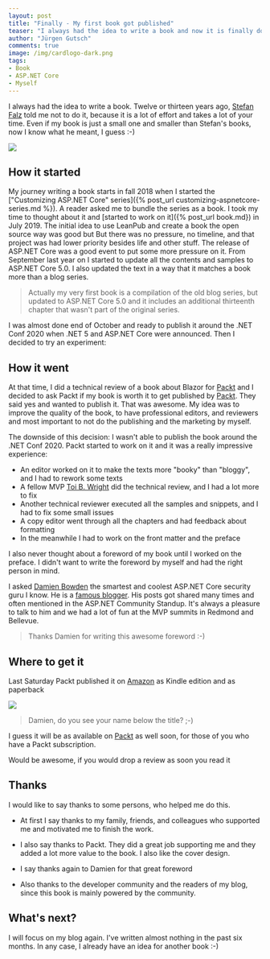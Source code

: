 ```yaml
---
layout: post
title: "Finally - My first book got published"
teaser: "I always had the idea to write a book and now it is finally done. My very first book was just published by Packt. This post is about how the journey of creating this book went."
author: "Jürgen Gutsch"
comments: true
image: /img/cardlogo-dark.png
tags: 
- Book
- ASP.NET Core
- Myself
---
```


I always had the idea to write a book. Twelve or thirteen years ago, [Stefan Falz](https://mvp.microsoft.com/de-de/PublicProfile/5437) told me not to do it, because it is a lot of effort and takes a lot of your time. Even if my book is just a small one and smaller than Stefan's books, now I know what he meant, I guess :-) 

![]({{site.baseurl}}/img/book/newtitle.png)

## How it started

My journey writing a book starts in fall 2018 when I started the ["Customizing ASP.NET Core" series]({% post_url customizing-aspnetcore-series.md %}). A reader asked me to bundle the series as a book. I took my time to thought about it and [started to work on it]({% post_url book.md}) in July 2019. The initial idea to use LeanPub and create a book the open source way was good but But there was no pressure, no timeline, and that project was had lower priority besides life and other stuff. The release of ASP.NET Core was a good event to put some more pressure on it. From September last year on I started to update all the contents and samples to ASP.NET Core 5.0. I also updated the text in a way that it matches a book more than a blog series.

> Actually my very first book is a compilation of the old blog series, but updated to ASP.NET Core 5.0 and it includes an additional thirteenth chapter that wasn't part of the original series.

I was almost done end of October and ready to publish it around the .NET Conf 2020 when .NET 5 and ASP.NET Core were announced. Then I decided to try an experiment:

## How it went

At that time, I did a technical review of a book about Blazor for [Packt](https://www.packtpub.com/) and I decided to ask Packt if my book is worth it to get published by [Packt](https://www.packtpub.com/). They said yes and wanted to publish it. That was awesome. My idea was to improve the quality of the book, to have professional editors, and reviewers and most important to not do the publishing and the marketing by myself.

The downside of this decision: I wasn't able to publish the book around the .NET Conf 2020. Packt started to work on it and it was a really impressive experience:

* An editor worked on it to make the texts more "booky" than "bloggy", and I had to rework some texts
* A fellow MVP [Toi B. Wright](https://mvp.microsoft.com/en-us/PublicProfile/21597) did the technical review, and I had a lot more to fix
* Another technical reviewer executed all the samples and snippets, and I had to fix some small issues
* A copy editor went through all the chapters and had feedback about formatting 
* In the meanwhile I had to work on the front matter and the preface 

I also never thought about a foreword of my book until I worked on the preface. I didn't want to write the foreword by myself and had the right person in mind. 

I asked [Damien Bowden](https://mvp.microsoft.com/en-us/PublicProfile/5002218) the smartest and coolest ASP.NET Core security guru I know. He is a [famous blogger](https://damienbod.com/). His posts got shared many times and often mentioned in the ASP.NET Community Standup. It's always a pleasure to talk to him and we had a lot of fun at the MVP summits in Redmond and Bellevue. 

> Thanks Damien for writing this awesome foreword :-)

## Where to get it

Last Saturday Packt published it on [Amazon](https://www.amazon.com/Customizing-ASP-NET-Core-5-0-framework-ebook/dp/B08P5LHN8Z/ref=tmm_kin_swatch_0?_encoding=UTF8&qid=1611725557&sr=8-1) as Kindle edition and as paperback

![]({{site.baseurl}}/img/book/amazon.png)

> Damien, do you see your name below the title? ;-)

I guess it will be as available on [Packt](https://www.packtpub.com/) as well soon, for those of you who have a Packt subscription.

Would be awesome, if you would drop a review as soon you read it  

## Thanks

I would like to say thanks to some persons, who helped me do this.

* At first I say thanks to my family, friends, and colleagues who supported me and motivated me to finish the work.

* I also say thanks to Packt. They did a great job supporting me and they added a lot more value to the book. I also like the cover design.
* I say thanks again to Damien for that great foreword
* Also thanks to the developer community and the readers of my blog, since this book is mainly powered by the community.

## What's next?

I will focus on my blog again. I've written almost nothing in the past six months. In any case, I already have an idea for another book :-) 

